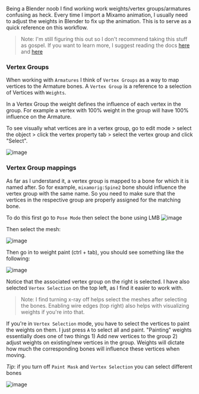 Being a Blender noob I find working work weights/vertex groups/armatures confusing as heck. Every time I import a Mixamo animation, I usually need to adjust the weights
in Blender to fix up the animation. This is to serve as a quick reference on this workflow. 

> Note: I'm still figuring this out so I don't recommend taking this stuff as gospel.
> If you want to learn more, I suggest reading the docs [here](https://docs.blender.org/manual/en/latest/modeling/meshes/properties/vertex_groups/introduction.html) and [here](https://docs.blender.org/manual/en/latest/animation/armatures/skinning/parenting.html)

### Vertex Groups

When working with `Armatures` I think of `Vertex Groups` as a way to map vertices to the Armature bones. A `Vertex Group` is a reference to a selection of Vertices with `Weights`.

In a Vertex Group the weight defines the influence of each vertex in the group. For example a vertex with 100% weight in the group will have 100% influence on the Armature.

To see visually what vertices are in a vertex group, go to edit mode > select the object > click the vertex property tab > select the vertex group and click "Select". 

![image](https://user-images.githubusercontent.com/10904967/119930065-ba5cdd80-bf4c-11eb-955c-e231081bcf2d.png)

### Vertex Group mappings

As far as I understand it, a vertex group is mapped to a bone for which it is named after. So for example, `mixamorig:Spine2` bone should influence the vertex group with the
same name. So you need to make sure that the vertices in the respective group are properly assigned for the matching bone.

To do this first go to `Pose Mode` then select the bone using LMB
![image](https://user-images.githubusercontent.com/10904967/119939248-8e952400-bf5b-11eb-873a-f9f38784441f.png)

Then select the mesh:

![image](https://user-images.githubusercontent.com/10904967/119939310-a40a4e00-bf5b-11eb-93a0-6a8b1bc54122.png)

Then go in to weight paint (ctrl + tab), you should see something like the following: 

![image](https://user-images.githubusercontent.com/10904967/119939415-d916a080-bf5b-11eb-85ae-5574cef8c03a.png)

Notice that the associated vertex group on the right is selected. I have also selected `Vertex Selection` on the top left, as I find it easier to work with.

> Note: I find turning x-ray off helps select the meshes after selecting the bones. 
> Enabling wire edges (top right) also helps with visualizing weights if you're into that.

If you're in `Vertex Selection` mode, you have to select the vertices to paint the weights on them. I just press `A` to select all and paint. "Painting" weights essentially
does one of two things 1) Add new vertices to the group 2) adjust weights on existing/new vertices in the group. Weights will dictate how much the corresponding bones 
will influence these vertices when moving.

*Tip*: if you turn off `Paint Mask` and `Vertex Selection` you can select different bones

![image](https://user-images.githubusercontent.com/10904967/119940840-c7ce9380-bf5d-11eb-98d8-a25f10fc9d25.png)

